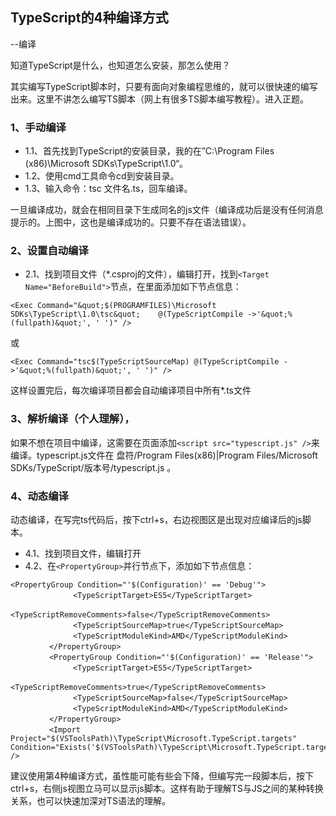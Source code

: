 ## TypeScript的4种编译方式
--编译

知道TypeScript是什么，也知道怎么安装，那怎么使用？

其实编写TypeScript脚本时，只要有面向对象编程思维的，就可以很快速的编写出来。这里不讲怎么编写TS脚本（网上有很多TS脚本编写教程）。进入正题。

### 1、手动编译

- 1.1、首先找到TypeScript的安装目录，我的在”C:\Program Files (x86)\Microsoft SDKs\TypeScript\1.0“。
- 1.2、使用cmd工具命令cd到安装目录。
- 1.3、输入命令：tsc 文件名.ts，回车编译。

一旦编译成功，就会在相同目录下生成同名的js文件（编译成功后是没有任何消息提示的。上图中，这也是编译成功的。只要不存在语法错误）。

### 2、设置自动编译
- 2.1、找到项目文件（*.csproj的文件），编辑打开，找到`<Target Name="BeforeBuild">`节点，在里面添加如下节点信息：
```
<Exec Command="&quot;$(PROGRAMFILES)\Microsoft SDKs\TypeScript\1.0\tsc&quot;    @(TypeScriptCompile ->'&quot;%(fullpath)&quot;', ' ')" />
```
或
```
<Exec Command="tsc$(TypeScriptSourceMap) @(TypeScriptCompile ->'&quot;%(fullpath)&quot;', ' ')" />
```
这样设置完后，每次编译项目都会自动编译项目中所有*.ts文件

### 3、解析编译（个人理解），
如果不想在项目中编译，这需要在页面添加`<script src="typescript.js" />`来编译。typescript.js文件在  盘符/Program Files(x86)|Program Files/Microsoft SDKs/TypeScript/版本号/typescript.js 。
### 4、动态编译
动态编译，在写完ts代码后，按下ctrl+s，右边视图区是出现对应编译后的js脚本。
- 4.1、找到项目文件，编辑打开
- 4.2、在`<PropertyGroup>`并行节点下，添加如下节点信息：
```
<PropertyGroup Condition="'$(Configuration)' == 'Debug'">
   　　　　　　 <TypeScriptTarget>ES5</TypeScriptTarget>
    　　　　　　<TypeScriptRemoveComments>false</TypeScriptRemoveComments>
    　　　　　　<TypeScriptSourceMap>true</TypeScriptSourceMap>
    　　　　　　<TypeScriptModuleKind>AMD</TypeScriptModuleKind>
  　　　　</PropertyGroup>
  　　　　<PropertyGroup Condition="'$(Configuration)' == 'Release'">
    　　　　　　<TypeScriptTarget>ES5</TypeScriptTarget>
   　　　　　　 <TypeScriptRemoveComments>true</TypeScriptRemoveComments>
    　　　　　　<TypeScriptSourceMap>false</TypeScriptSourceMap>
   　　　　　　 <TypeScriptModuleKind>AMD</TypeScriptModuleKind>
  　　　　</PropertyGroup>
  　　　　<Import Project="$(VSToolsPath)\TypeScript\Microsoft.TypeScript.targets" Condition="Exists('$(VSToolsPath)\TypeScript\Microsoft.TypeScript.targets')" />
```
建议使用第4种编译方式，虽性能可能有些会下降，但编写完一段脚本后，按下ctrl+s，右侧js视图立马可以显示js脚本。这样有助于理解TS与JS之间的某种转换关系，也可以快速加深对TS语法的理解。

　　　　

 